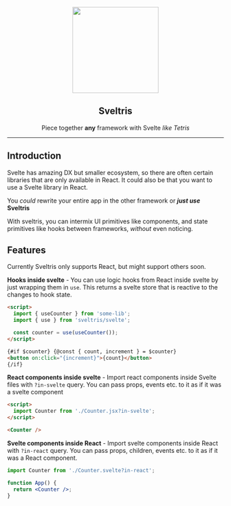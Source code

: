 <p align="center">
  <!-- <img src="https://raw.githubusercontent.com/mokshit06/sveltris/main/.github/sveltris-logo.png" width="150px" /> -->
  <img src="https://res.cloudinary.com/dzqjbkm5q/image/upload/v1681314312/Sveltris_1_elwdwj.png" width="200px" />
  <h2 align="center">Sveltris</h2>
  <p align="center">
  Piece together <strong>any</strong> framework with Svelte <em>like Tetris</em>
  </p>
</p>

---

## Introduction

Svelte has amazing DX but smaller ecosystem, so there are often certain libraries that are only available in React. It could also be that you want to use a Svelte library in React.

You _could_ rewrite your entire app in the other framework or **_just use_ Sveltris**

With sveltris, you can intermix UI primitives like components, and state primitives like hooks between frameworks, _without_ even noticing.

## Features

Currently Sveltris only supports React, but might support others soon.

**Hooks inside svelte** - You can use logic hooks from React inside svelte by just wrapping them in `use`. This returns a svelte store that is reactive to the changes to hook state.

```html
<script>
  import { useCounter } from 'some-lib';
  import { use } from 'sveltris/svelte';

  const counter = use(useCounter());
</script>

{#if $counter} {@const { count, increment } = $counter}
<button on:click="{increment}">{count}</button>
{/if}
```

**React components inside svelte** - Import react components inside Svelte files with `?in-svelte` query. You can pass props, events etc. to it as if it was a svelte component

```html
<script>
  import Counter from './Counter.jsx?in-svelte';
</script>

<Counter />
```

**Svelte components inside React** - Import svelte components inside React with `?in-react` query. You can pass props, children, events etc. to it as if it was a React component.

```jsx
import Counter from './Counter.svelte?in-react';

function App() {
  return <Counter />;
}
```
